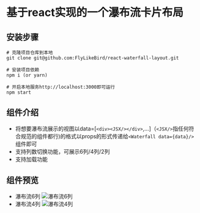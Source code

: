 # 基于react实现的一个瀑布流卡片布局
## 安装步骤
    
    # 克隆项目仓库到本地
    git clone git@github.com:FlyLikeBird/react-waterfall-layout.git
    
    # 安装项目依赖
    npm i (or yarn)
    
    # 开启本地服务http://localhost:3000即可运行
    npm start
## 组件介绍
  - 将想要瀑布流展示的视图以data=[`<div><JSX/></div>`,...]（`<JSX/>`指任何符合规范的组件都行)的格式以props的形式传递给`<Waterfall data={data}/>`组件即可
  - 支持列数切换功能，可展示6列/4列/2列
  - 支持加载功能
## 组件预览
* 瀑布流6列
![瀑布流6列](./record/waterfall1.png)
* 瀑布流4列
![瀑布流4列](./record/waterfall2.png)
  
